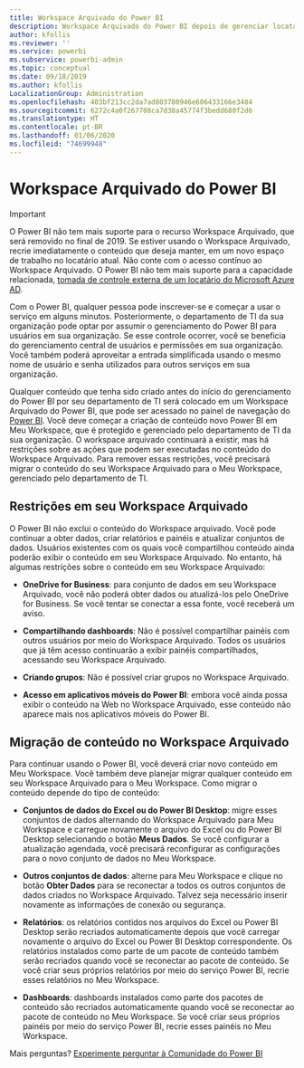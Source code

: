 ```yaml
---
title: Workspace Arquivado do Power BI
description: Workspace Arquivado do Power BI depois de gerenciar locatários do Office 365
author: kfollis
ms.reviewer: ''
ms.service: powerbi
ms.subservice: powerbi-admin
ms.topic: conceptual
ms.date: 09/18/2019
ms.author: kfollis
LocalizationGroup: Administration
ms.openlocfilehash: 403bf213cc2da7ad803780946e606433166e3484
ms.sourcegitcommit: 6272c4a0f267708ca7d38a45774f3bedd680f2d6
ms.translationtype: HT
ms.contentlocale: pt-BR
ms.lasthandoff: 01/06/2020
ms.locfileid: "74699948"
---
```

# <a name="power-bi-archived-workspace"></a>Workspace Arquivado do Power BI

> [!IMPORTANT]
> O Power BI não tem mais suporte para o recurso Workspace Arquivado, que será removido no final de 2019. Se estiver usando o Workspace Arquivado, recrie imediatamente o conteúdo que deseja manter, em um novo espaço de trabalho no locatário atual. Não conte com o acesso contínuo ao Workspace Arquivado. O Power BI não tem mais suporte para a capacidade relacionada, [tomada de controle externa de um locatário do Microsoft Azure AD](service-admin-faq.md#what-is-the-process-to-manage-a-tenant-created-by-microsoft-for-my-users).

Com o Power BI, qualquer pessoa pode inscrever-se e começar a usar o serviço em alguns minutos.  Posteriormente, o departamento de TI da sua organização pode optar por assumir o gerenciamento do Power BI para usuários em sua organização.  Se esse controle ocorrer, você se beneficia do gerenciamento central de usuários e permissões em sua organização. Você também poderá aproveitar a entrada simplificada usando o mesmo nome de usuário e senha utilizados para outros serviços em sua organização.

Qualquer conteúdo que tenha sido criado antes do início do gerenciamento do Power BI por seu departamento de TI será colocado em um Workspace Arquivado do Power BI, que pode ser acessado no painel de navegação do [Power BI](https://app.powerbi.com). Você deve começar a criação de conteúdo novo Power BI em Meu Workspace, que é protegido e gerenciado pelo departamento de TI da sua organização.  O workspace arquivado continuará a existir, mas há restrições sobre as ações que podem ser executadas no conteúdo do Workspace Arquivado.  Para remover essas restrições, você precisará migrar o conteúdo do seu Workspace Arquivado para o Meu Workspace, gerenciado pelo departamento de TI.

## <a name="restrictions-in-your-archived-workspace"></a>Restrições em seu Workspace Arquivado

O Power BI não exclui o conteúdo do Workspace arquivado. Você pode continuar a obter dados, criar relatórios e painéis e atualizar conjuntos de dados. Usuários existentes com os quais você compartilhou conteúdo ainda poderão exibir o conteúdo em seu Workspace Arquivado. No entanto, há algumas restrições sobre o conteúdo em seu Workspace Arquivado:

* **OneDrive for Business**: para conjunto de dados em seu Workspace Arquivado, você não poderá obter dados ou atualizá-los pelo OneDrive for Business.  Se você tentar se conectar a essa fonte, você receberá um aviso.

* **Compartilhando dashboards**: Não é possível compartilhar painéis com outros usuários por meio do Workspace Arquivado.  Todos os usuários que já têm acesso continuarão a exibir painéis compartilhados, acessando seu Workspace Arquivado.

* **Criando grupos**: Não é possível criar grupos no Workspace Arquivado.

* **Acesso em aplicativos móveis do Power BI**: embora você ainda possa exibir o conteúdo na Web no Workspace Arquivado, esse conteúdo não aparece mais nos aplicativos móveis do Power BI.

## <a name="migrating-content-in-your-archived-workspace"></a>Migração de conteúdo no Workspace Arquivado

Para continuar usando o Power BI, você deverá criar novo conteúdo em Meu Workspace. Você também deve planejar migrar qualquer conteúdo em seu Workspace Arquivado para o Meu Workspace.  Como migrar o conteúdo depende do tipo de conteúdo:

* **Conjuntos de dados do Excel ou do Power BI Desktop**: migre esses conjuntos de dados alternando do Workspace Arquivado para Meu Workspace e carregue novamente o arquivo do Excel ou do Power BI Desktop selecionando o botão **Meus Dados**.  Se você configurar a atualização agendada, você precisará reconfigurar as configurações para o novo conjunto de dados no Meu Workspace.

* **Outros conjuntos de dados**: alterne para Meu Workspace e clique no botão **Obter Dados** para se reconectar a todos os outros conjuntos de dados criados no Workspace Arquivado.  Talvez seja necessário inserir novamente as informações de conexão ou segurança.

* **Relatórios**: os relatórios contidos nos arquivos do Excel ou Power BI Desktop serão recriados automaticamente depois que você carregar novamente o arquivo do Excel ou Power BI Desktop correspondente. Os relatórios instalados como parte de um pacote de conteúdo também serão recriados quando você se reconectar ao pacote de conteúdo. Se você criar seus próprios relatórios por meio do serviço Power BI, recrie esses relatórios no Meu Workspace.

* **Dashboards**: dashboards instalados como parte dos pacotes de conteúdo são recriados automaticamente quando você se reconectar ao pacote de conteúdo no Meu Workspace. Se você criar seus próprios painéis por meio do serviço Power BI, recrie esses painéis no Meu Workspace.

Mais perguntas? [Experimente perguntar à Comunidade do Power BI](https://community.powerbi.com/)

